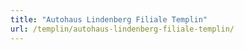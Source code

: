 ```yaml
---
title: "Autohaus Lindenberg Filiale Templin"
url: /templin/autohaus-lindenberg-filiale-templin/
---
```

